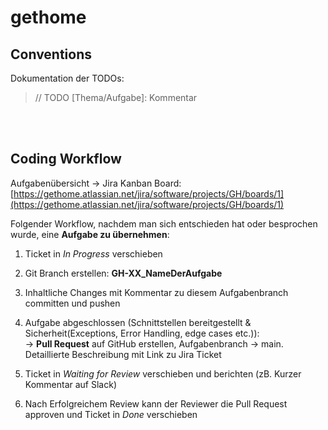 # gethome

## Conventions
Dokumentation der TODOs:
>// TODO [Thema/Aufgabe]: Kommentar

<br/><br/>
## Coding Workflow
Aufgabenübersicht -> Jira Kanban Board: [https://gethome.atlassian.net/jira/software/projects/GH/boards/1](https://gethome.atlassian.net/jira/software/projects/GH/boards/1)

Folgender Workflow, nachdem man sich entschieden hat oder besprochen wurde, eine **Aufgabe zu übernehmen**:
1) Ticket in _In Progress_ verschieben

2) Git Branch erstellen: **GH-XX_NameDerAufgabe**

3) Inhaltliche Changes mit Kommentar zu diesem Aufgabenbranch committen und pushen

4) Aufgabe abgeschlossen (Schnittstellen bereitgestellt & Sicherheit(Exceptions, Error Handling, edge cases etc.)):                               
     -> **Pull Request** auf GitHub erstellen, Aufgabenbranch -> main. Detaillierte Beschreibung mit Link zu Jira Ticket

5) Ticket in _Waiting for Review_ verschieben und berichten (zB. Kurzer Kommentar auf Slack)

6) Nach Erfolgreichem Review kann der Reviewer die Pull Request approven und Ticket in _Done_ verschieben
